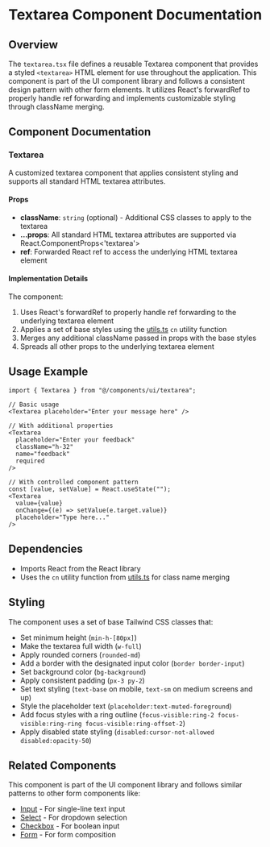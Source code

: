# Textarea Component Documentation

## Overview

The `textarea.tsx` file defines a reusable Textarea component that provides a styled `<textarea>` HTML element for use throughout the application. This component is part of the UI component library and follows a consistent design pattern with other form elements. It utilizes React's forwardRef to properly handle ref forwarding and implements customizable styling through className merging.

## Component Documentation

### Textarea

A customized textarea component that applies consistent styling and supports all standard HTML textarea attributes.

#### Props

- **className**: `string` (optional) - Additional CSS classes to apply to the textarea
- **...props**: All standard HTML textarea attributes are supported via React.ComponentProps<'textarea'>
- **ref**: Forwarded React ref to access the underlying HTML textarea element

#### Implementation Details

The component:
1. Uses React's forwardRef to properly handle ref forwarding to the underlying textarea element
2. Applies a set of base styles using the [utils.ts](../../../lib/utils.md) `cn` utility function
3. Merges any additional className passed in props with the base styles
4. Spreads all other props to the underlying textarea element

## Usage Example

```tsx
import { Textarea } from "@/components/ui/textarea";

// Basic usage
<Textarea placeholder="Enter your message here" />

// With additional properties
<Textarea 
  placeholder="Enter your feedback" 
  className="h-32" 
  name="feedback"
  required
/>

// With controlled component pattern
const [value, setValue] = React.useState("");
<Textarea 
  value={value}
  onChange={(e) => setValue(e.target.value)}
  placeholder="Type here..."
/>
```

## Dependencies

- Imports React from the React library
- Uses the `cn` utility function from [utils.ts](../../../lib/utils.md) for class name merging

## Styling

The component uses a set of base Tailwind CSS classes that:

- Set minimum height (`min-h-[80px]`)
- Make the textarea full width (`w-full`)
- Apply rounded corners (`rounded-md`)
- Add a border with the designated input color (`border border-input`)
- Set background color (`bg-background`)
- Apply consistent padding (`px-3 py-2`)
- Set text styling (`text-base` on mobile, `text-sm` on medium screens and up)
- Style the placeholder text (`placeholder:text-muted-foreground`)
- Add focus styles with a ring outline (`focus-visible:ring-2 focus-visible:ring-ring focus-visible:ring-offset-2`)
- Apply disabled state styling (`disabled:cursor-not-allowed disabled:opacity-50`)

## Related Components

This component is part of the UI component library and follows similar patterns to other form components like:

- [Input](./input.md) - For single-line text input
- [Select](./select.md) - For dropdown selection
- [Checkbox](./checkbox.md) - For boolean input
- [Form](./form.md) - For form composition